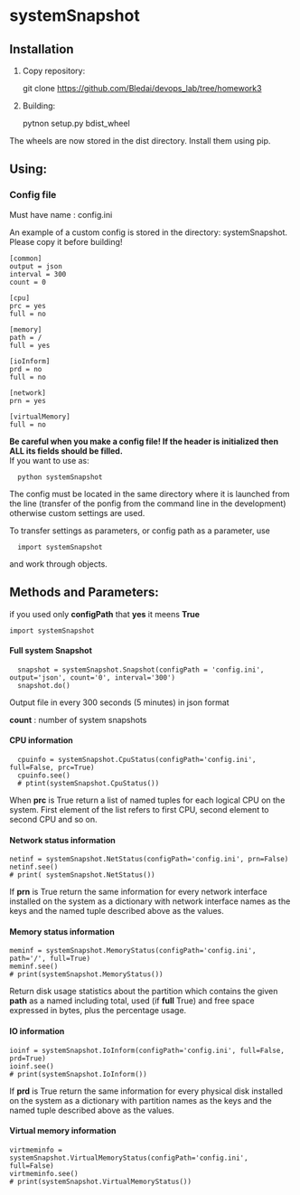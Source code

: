 # systemSnapshot
## Installation

1. Сopy repository:

    git clone https://github.com/Bledai/devops_lab/tree/homework3
  
2. Building:

    pytnon setup.py bdist_wheel
  
The wheels are now stored in the dist directory. Install them using pip.

## Using:
### Config file

Must have name : config.ini

An example of a custom config is stored in the directory: systemSnapshot. Please copy it before building!

    [common]
    output = json
    interval = 300
    count = 0

    [cpu]
    prc = yes
    full = no

    [memory]
    path = /
    full = yes

    [ioInform]
    prd = no
    full = no

    [network]
    prn = yes

    [virtualMemory]
    full = no
  **Be careful when you make a config file! If the header is initialized then ALL its fields should be filled.**  
  If you want to use as: 
  
      python systemSnapshot 
      
  The config must be located in the same directory where it is launched from the line (transfer of the ponfig from the command line in the development) otherwise custom settings are used. 
  
   To transfer settings as parameters, or config path as a parameter, use
   
      import systemSnapshot
   
   and work through objects.
   
   ## Methods and Parameters:
   
  if you used only **configPath** that **yes** it meens **True**
  
    import systemSnapshot
      
   #### Full system Snapshot
   
      snapshot = systemSnapshot.Snapshot(configPath = 'config.ini', output='json', count='0', interval='300')
      snapshot.do()
  
  Output file in every 300 seconds (5 minutes) in json format
  
  **count** : number of system snapshots
  
  #### CPU information
  
      cpuinfo = systemSnapshot.CpuStatus(configPath='config.ini', full=False, prc=True)
      cpuinfo.see()
      # ptint(systemSnapshot.CpuStatus())
      
  When **prc** is True return a list of named tuples for each logical CPU on the system. First element of the list refers to first CPU, second element to second CPU and so on. 
 
#### Network status information

    netinf = systemSnapshot.NetStatus(configPath='config.ini', prn=False)
    netinf.see()
    # print( systemSnapshot.NetStatus())
    
   If **prn** is True return the same information for every network interface installed on the system as a dictionary with network interface names as the keys and the named tuple described above as the values.

#### Memory status information

    meminf = systemSnapshot.MemoryStatus(configPath='config.ini', path='/', full=True)
    meminf.see()
    # print(systemSnapshot.MemoryStatus())
    
Return disk usage statistics about the partition which contains the given **path** as a named including total, used (if **full** True)  and free space expressed in bytes, plus the percentage usage.

#### IO information

    ioinf = systemSnapshot.IoInform(configPath='config.ini', full=False, prd=True)
    ioinf.see()
    # print(systemSnapshot.IoInform())
    
If **prd** is True return the same information for every physical disk installed on the system as a dictionary with partition names as the keys and the named tuple described above as the values. 

#### Virtual memory information

    virtmeminfo = systemSnapshot.VirtualMemoryStatus(configPath='config.ini', full=False)
    virtmeminfo.see()
    # print(systemSnapshot.VirtualMemoryStatus())
